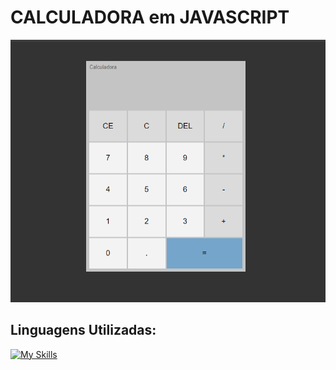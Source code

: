 # CALCULADORA em JAVASCRIPT
<img src="images/Capturar.PNG">

## Linguagens Utilizadas:
[![My Skills](https://skillicons.dev/icons?i=js,html,css)](https://skillicons.dev)
